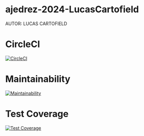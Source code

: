 # ajedrez-2024-LucasCartofield

AUTOR: LUCAS CARTOFIELD

# CircleCI
[![CircleCI](https://dl.circleci.com/status-badge/img/gh/um-computacion-tm/ajedrez-2024-LucasCartofield/tree/main.svg?style=svg)](https://dl.circleci.com/status-badge/redirect/gh/um-computacion-tm/ajedrez-2024-LucasCartofield/tree/main)

# Maintainability
[![Maintainability](https://api.codeclimate.com/v1/badges/8ce6fc7d152374441ae0/maintainability)](https://codeclimate.com/github/um-computacion-tm/ajedrez-2024-LucasCartofield/maintainability)

# Test Coverage
[![Test Coverage](https://api.codeclimate.com/v1/badges/8ce6fc7d152374441ae0/test_coverage)](https://codeclimate.com/github/um-computacion-tm/ajedrez-2024-LucasCartofield/test_coverage)

